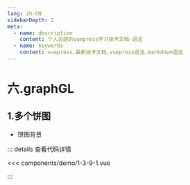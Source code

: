 ```yaml
---
lang: zh-CN
sidebarDepth: 2
meta:
  - name: description
    content: 个人总结的vuepress学习技术文档-语法
  - name: keywords
    content: vuepress,最新技术文档,vuepress语法,markdown语法
---
```


# 六.graphGL

## 1.多个饼图

- 饼图背景

  <Container url="https://zhoubichuan.com/resume/?type=echarts&name=1-3-9-1.vue" />

::: details 查看代码详情

<<< components/demo/1-3-9-1.vue

:::
